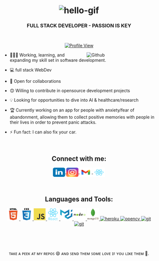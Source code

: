 <h1 align="center">
  <img src="https://tenor.com/7MVq.gif" alt="hello-gif">
<h3 align="center">FULL STACK DEVELOPER - PASSION IS KEY</h3>
</h1>

<br/>

<p align="center">
  <a 
href="https://alice-jost.netlify.app/">
  <img src="https://www.debufonts.com/wp-content/uploads/2018/03/debufonts-portfolio-768x432.png" width="135" alt="Profile View" /> 
  </a>
</p>



<img width="45%" align="right" alt="Github" src="https://raw.githubusercontent.com/onimur/.github/master/.resources/git-header.svg" />

- 👨🏽‍💻 Working, learning, and expanding my skill set in software development. <br/>

- 💻 full stack WebDev

- 🤝 Open for collaborations<br/>

- 😊 Willing to contribute in opensource development projects<br/>

- 💡 Looking for opportunities to dive into AI & healthcare/research <br/>

- 🏆 Currently working on an app for people with anxiety/fear of abandonment, allowing them to collect positive memories with people in their lives in order to prevent panic attacks.

- ⚡ Fun fact: I can also fix your car.<br/>
<br/>
  


  <h2 align="center">Connect with me:</h2>
<p align="center">
  <a href="https://www.linkedin.com/in/jost-alice/" target="blank">
    <img align="center" src="https://github.com/edent/SuperTinyIcons/blob/master/images/svg/linkedin.svg" alt="Alice's LinkedIn" height="30" width="40" />
  </a>
  <a href="https://www.instagram.com/alice.xix/" target="blank">
    <img align="center" src="https://github.com/edent/SuperTinyIcons/blob/master/images/svg/instagram.svg" alt="@alice.xix" height="30" width="40" />
  </a>
  <a href="mailto:alice.jost@outlook.de" target="blank">
    <img align="center" src="https://github.com/edent/SuperTinyIcons/blob/master/images/svg/gmail.svg" alt="alice.jost@outlook.de" height="30" width="40" />
  </a>
  <a href="https://alice-jost.netlify.app/" target="blank">
    <img align="center" src="https://github.com/edent/SuperTinyIcons/blob/master/images/svg/react.svg" alt="my website" height="30" width="40" />
  </a>
</p>

<br/>




<h2 align="center">Languages and Tools:</h2>
<p align="center">
  <a href="https://www.w3.org/html/" target="_blank">
    <img src="https://github.com/devicons/devicon/blob/master/icons/html5/html5-original-wordmark.svg" alt="html5" width="40" height="40"/>
  </a>
  <a href="https://www.w3schools.com/css/" target="_blank">
    <img src="https://github.com/devicons/devicon/blob/master/icons/css3/css3-original-wordmark.svg" alt="css3" width="40" height="40"/>
  </a>
  <a href="https://developer.mozilla.org/en-US/docs/Web/JavaScript" target="_blank">
    <img src="https://github.com/devicons/devicon/blob/master/icons/javascript/javascript-original.svg" alt="javascript" width="40" height="40"/>
  </a>
  <a href="https://reactjs.org/" target="_blank">
    <img src="https://github.com/devicons/devicon/blob/master/icons/react/react-original-wordmark.svg" alt="react" width="40" height="40"/>
  </a>
  <a href="https://material-ui.com/" target="_blank">
    <img src="https://github.com/devicons/devicon/blob/master/icons/materialui/materialui-original.svg" alt="materialUI" width="40" height="40"/>
  </a>
  <a href="https://nodejs.org" target="_blank">
    <img src="https://github.com/devicons/devicon/blob/master/icons/nodejs/nodejs-original-wordmark.svg" alt="nodejs" width="40" height="40"/>
  </a>
  <a href="https://www.mongodb.com/" target="_blank">
    <img src="https://github.com/devicons/devicon/blob/master/icons/mongodb/mongodb-original-wordmark.svg" alt="mongodb" width="40" height="40"/>
  </a>
  <a href="https://heroku.com" target="_blank">
    <img src="https://www.vectorlogo.zone/logos/heroku/heroku-icon.svg" alt="heroku" width="40" height="40"/>
  </a>
  <a href="https://opencv.org/" target="_blank">
    <img src="https://www.vectorlogo.zone/logos/opencv/opencv-icon.svg" alt="opencv" width="40" height="40"/>
  </a>
  <a href="https://git-scm.com/" target="_blank">
    <img src="https://www.vectorlogo.zone/logos/git-scm/git-scm-icon.svg" alt="git" width="40" height="40"/>
  </a>
  <a href="http://expressjs.com/" target="_blank">
    <img src="https://iotbyhvm.ooo/wp-content/uploads/2019/01/expressjs.png" alt="git" width="40" height="40"/>
  </a>
</p>
<br/>
<br/>


</br>

<p align="center">
  ᴛᴀᴋᴇ ᴀ ᴘᴇᴇᴋ ᴀᴛ ᴍʏ ʀᴇᴘᴏꜱ 😄 ᴀɴᴅ ꜱᴇɴᴅ ᴛʜᴇᴍ ꜱᴏᴍᴇ ʟᴏᴠᴇ ɪꜰ ʏᴏᴜ ʟɪᴋᴇ ᴛʜᴇᴍ 🌟.
</p>

